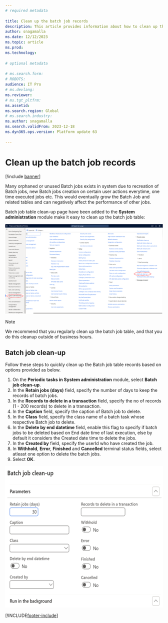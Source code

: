 ```yaml
---
# required metadata

title: Clean up the batch job records 
description: This article provides information about how to clean up the batch job records.
author: snagamalla
ms.date: 12/12/2023
ms.topic: article
ms.prod: 
ms.technology: 

# optional metadata

# ms.search.form: 
# ROBOTS: 
audience: IT Pro
# ms.devlang: 
ms.reviewer: 
# ms.tgt_pltfrm: 
ms.assetid:
ms.search.region: Global
# ms.search.industry: 
ms.author: snagamalla
ms.search.validFrom: 2023-12-18
ms.dyn365.ops.version: Platform update 63

---
```


# Clean up the batch job records

[!include [banner](../includes/banner.md)]

Many orphaned or unused Batch jobs exists in system due to recreation of Batch jobs, new Batch jobs creation on certain user actions everytime, one time executed jobs etc. This would eventually grow the Batch Job and related tables and can negatively affect the performance of other jobs.

Batch job table clean-up page have been added to the **System administration** module make it easy to clean up the batch job table:

![Periodic tasks in System administration.](./media/Menu-Cleanup-1.png)

> [!NOTE]
> We recommend that you regularly clean up the batch job table, and that you do this cleanup outside of business hours.

## Batch job clean-up

Follow these steps to quickly clean up the Batch job table records based on options provided as below.

1. On the **Periodic tasks in System administration** module, select **Batch job clean-up**.
2. In the **Retain jobs (days)** field, specify the number of days to keep the records of batch jobs.
3. In the **Records to delete in a transaction** field, specify the no of records (1 - 200 records) to delete in a transaction.
4. In the **Caption** field, specify the caption of Batch job to delete.
5. In the **Class** field, specify the class name of a batch task whose respective Batch job to delete.
6. In the **Delete by end datetime** field, enable this flag to specify if batch jobs to be deleted based on End date time of last execution, else by default it considers the Created date time to delete the jobs.
7. In the **Created by** field, specify the userId who have created the job.
8. In **Withhold**, **Error**, **Finished** and **Cancelled** terminal status fields, select atleast one option to delete the batch jobs.
9. Select **OK**.

![Regular job.](./media/batch-job-cleanup.png)




[!INCLUDE[footer-include](../../../includes/footer-banner.md)]